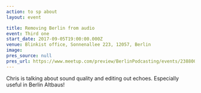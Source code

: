 ```yaml
---
action: to sp about
layout: event

title: Removing Berlin from audio
event: Third one
start_date: 2017-09-05T19:00:00.000Z
venue: Blinkist office, Sonnenallee 223, 12057, Berlin
image:
pres_source: null
pres_url: https://www.meetup.com/preview/BerlinPodcasting/events/238800496
---
```


Chris is talking about sound quality and editing out echoes. Especially useful in Berlin Altbaus!
